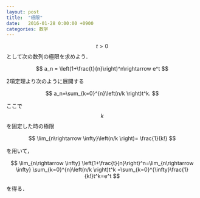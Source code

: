 ```yaml
---
layout: post
title:  "極限"
date:   2016-01-28 0:00:00 +0900
categories: 数学
---
```

$$t>0$$として次の数列の極限を求めよう．

$$
a_n = \left(1+\frac{t}{n}\right)^n\rightarrow e^t
$$

2項定理より次のように展開する

$$
a_n=\sum_{k=0}^{n}\left(n/k \right)t^k.
$$

ここで$$k$$を固定した時の極限

$$
\lim_{n\rightarrow \infty}\left(n/k \right)=
\frac{1}{k!}
$$

を用いて，

$$
\lim_{n\rightarrow \infty}
\left(1+\frac{t}{n}\right)^n=\lim_{n\rightarrow \infty}
\sum_{k=0}^{n}\left(n/k \right)t^k
=\sum_{k=0}^{\infty}\frac{1}{k!}t^k=e^t
$$

を得る．
